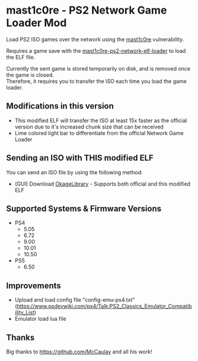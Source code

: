 # mast1c0re - PS2 Network Game Loader Mod

Load PS2 ISO games over the network using the [mast1c0re](https://github.com/McCaulay/mast1c0re) vulnerability.

Requires a game save with the [mast1c0re-ps2-network-elf-loader](https://github.com/McCaulay/mast1c0re-ps2-network-elf-loader) to load the ELF file.

Currently the sent game is stored temporarily on disk, and is removed once the game is closed.</br>
Therefore, it requires you to transfer the ISO each time you load the game loader.</br>

## Modifications in this version
* This modified ELF will transfer the ISO at least 15x faster as the official version due to it's increased chunk size that can be received
* Lime colored light bar to differentiate from the official Network Game Loader

## Sending an ISO with THIS modified ELF
You can send an ISO file by using the following method:
* (GUI) Download [OkageLibrary](https://github.com/SvenGDK/OkageLibrary/releases) - Supports both official and this modified ELF

## Supported Systems & Firmware Versions
* PS4
  * 5.05
  * 6.72
  * 9.00
  * 10.01
  * 10.50
* PS5
  * 6.50

## Improvements
* Upload and load config file "config-emu-ps4.txt" (https://www.psdevwiki.com/ps4/Talk:PS2_Classics_Emulator_Compatibility_List)
* Emulator load lua file

## Thanks
Big thanks to https://github.com/McCaulay and all his work!
